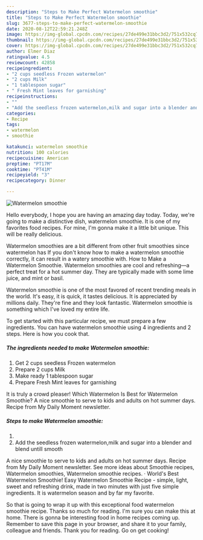 ```yaml
---
description: "Steps to Make Perfect Watermelon smoothie"
title: "Steps to Make Perfect Watermelon smoothie"
slug: 3677-steps-to-make-perfect-watermelon-smoothie
date: 2020-08-12T22:59:21.248Z
image: https://img-global.cpcdn.com/recipes/27de499e31bbc3d2/751x532cq70/watermelon-smoothie-recipe-main-photo.jpg
thumbnail: https://img-global.cpcdn.com/recipes/27de499e31bbc3d2/751x532cq70/watermelon-smoothie-recipe-main-photo.jpg
cover: https://img-global.cpcdn.com/recipes/27de499e31bbc3d2/751x532cq70/watermelon-smoothie-recipe-main-photo.jpg
author: Elmer Diaz
ratingvalue: 4.5
reviewcount: 42858
recipeingredient:
- "2 cups seedless Frozen watermelon"
- "2 cups Milk"
- "1 tablespoon sugar"
- " Fresh Mint leaves for garnishing"
recipeinstructions:
- ""
- "Add the seedless frozen watermelon,milk and sugar into a blender and blend untill smooth"
categories:
- Recipe
tags:
- watermelon
- smoothie

katakunci: watermelon smoothie 
nutrition: 100 calories
recipecuisine: American
preptime: "PT17M"
cooktime: "PT41M"
recipeyield: "3"
recipecategory: Dinner

---
```



![Watermelon smoothie](https://img-global.cpcdn.com/recipes/27de499e31bbc3d2/751x532cq70/watermelon-smoothie-recipe-main-photo.jpg)

Hello everybody, I hope you are having an amazing day today. Today, we're going to make a distinctive dish, watermelon smoothie. It is one of my favorites food recipes. For mine, I'm gonna make it a little bit unique. This will be really delicious.

Watermelon smoothies are a bit different from other fruit smoothies since watermelon has If you don&#39;t know how to make a watermelon smoothie correctly, it can result in a watery smoothie with. How to Make a Watermelon Smoothie. Watermelon smoothies are cool and refreshing—a perfect treat for a hot summer day. They are typically made with some lime juice, and mint or basil.

Watermelon smoothie is one of the most favored of recent trending meals in the world. It's easy, it is quick, it tastes delicious. It is appreciated by millions daily. They're fine and they look fantastic. Watermelon smoothie is something which I've loved my entire life.


To get started with this particular recipe, we must prepare a few ingredients. You can have watermelon smoothie using 4 ingredients and 2 steps. Here is how you cook that.

<!--inarticleads1-->

##### The ingredients needed to make Watermelon smoothie:

1. Get 2 cups seedless Frozen watermelon
1. Prepare 2 cups Milk
1. Make ready 1 tablespoon sugar
1. Prepare  Fresh Mint leaves for garnishing


It is truly a crowd pleaser! Which Watermelon Is Best for Watermelon Smoothie? A nice smoothie to serve to kids and adults on hot summer days. Recipe from My Daily Moment newsletter. 

<!--inarticleads2-->

##### Steps to make Watermelon smoothie:

1. 
1. Add the seedless frozen watermelon,milk and sugar into a blender and blend untill smooth


A nice smoothie to serve to kids and adults on hot summer days. Recipe from My Daily Moment newsletter. See more ideas about Smoothie recipes, Watermelon smoothies, Watermelon smoothie recipes. · World&#39;s Best Watermelon Smoothie! Easy Watermelon Smoothie Recipe - simple, light, sweet and refreshing drink, made in two minutes with just five simple ingredients. It is watermelon season and by far my favorite. 

So that is going to wrap it up with this exceptional food watermelon smoothie recipe. Thanks so much for reading. I'm sure you can make this at home. There is gonna be interesting food in home recipes coming up. Remember to save this page in your browser, and share it to your family, colleague and friends. Thank you for reading. Go on get cooking!
